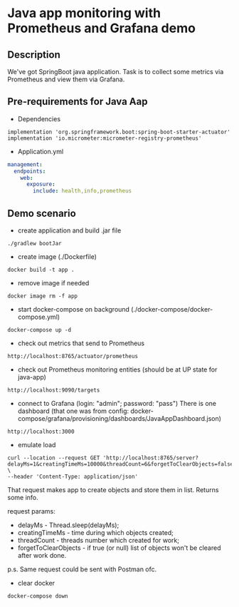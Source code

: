 # Java app monitoring with Prometheus and Grafana demo

## Description
We've got SpringBoot java application. 
Task is to collect some metrics via Prometheus and view them via Grafana. 

## Pre-requirements for Java Aap

* Dependencies
```
implementation 'org.springframework.boot:spring-boot-starter-actuator'
implementation 'io.micrometer:micrometer-registry-prometheus'
```

* Application.yml
```yaml
management:
  endpoints:
    web:
      exposure:
        include: health,info,prometheus
```

## Demo scenario

* create application and build .jar file
```
./gradlew bootJar
```

* create image (./Dockerfile)
```
docker build -t app .
```

* remove image if needed
```
docker image rm -f app
```

* start docker-compose on background (./docker-compose/docker-compose.yml)
```
docker-compose up -d
```

* check out metrics that send to Prometheus
```
http://localhost:8765/actuator/prometheus
```

* check out Prometheus monitoring entities (should be at UP state for java-app)
```
http://localhost:9090/targets
```

* connect to Grafana (login: "admin"; password: "pass")
There is one dashboard (that one was from config: docker-compose/grafana/provisioning/dashboards/JavaAppDashboard.json)
```
http://localhost:3000
```

* emulate load
```
curl --location --request GET 'http://localhost:8765/server?delayMs=1&creatingTimeMs=10000&threadCount=6&forgetToClearObjects=false' \
--header 'Content-Type: application/json'
```

That request makes app to create objects and store them in list. Returns some info.

request params:
 * delayMs - Thread.sleep(delayMs);
 * creatingTimeMs - time during which objects created;
 * threadCount - threads number which created for work;
 * forgetToClearObjects - if true (or null) list of objects won't be cleared after work done.

p.s. Same request could be sent with Postman ofc.

* clear docker
```
docker-compose down
```
